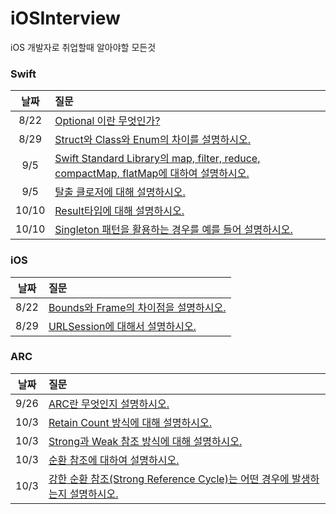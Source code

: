 # iOSInterview
iOS 개발자로 취업할때 알아야할 모든것 

### Swift
|날짜|질문|
|:--:|:--|
|8/22|[Optional 이란 무엇인가?](https://github.com/SwiftFrequency/iOSInterview/issues/1)
|8/29|[Struct와 Class와 Enum의 차이를 설명하시오.](https://github.com/SwiftFrequency/iOSInterview/issues/4)
|9/5|[Swift Standard Library의 map, filter, reduce, compactMap, flatMap에 대하여 설명하시오.](https://github.com/SwiftFrequency/iOSInterview/issues/5)|
|9/5|[탈출 클로저에 대해 설명하시오.](https://github.com/SwiftFrequency/iOSInterview/issues/6)|
|10/10|[Result타입에 대해 설명하시오.](https://github.com/SwiftFrequency/iOSInterview/issues/12)|
|10/10|[Singleton 패턴을 활용하는 경우를 예를 들어 설명하시오.](https://github.com/SwiftFrequency/iOSInterview/issues/13)|

### iOS
|날짜|질문|
|:--:|:--|
|8/22|[Bounds와 Frame의 차이점을 설명하시오.](https://github.com/SwiftFrequency/iOSInterview/issues/2)
|8/29|[URLSession에 대해서 설명하시오.](https://github.com/SwiftFrequency/iOSInterview/issues/3)|

### ARC
|날짜|질문|
|:--:|:--|
|9/26|[ARC란 무엇인지 설명하시오. ](https://github.com/SwiftFrequency/iOSInterview/issues/7)|
|10/3|[Retain Count 방식에 대해 설명하시오.](https://github.com/SwiftFrequency/iOSInterview/issues/8)|
|10/3|[Strong과 Weak 참조 방식에 대해 설명하시오.](https://github.com/SwiftFrequency/iOSInterview/issues/9)|
|10/3|[순환 참조에 대하여 설명하시오.](https://github.com/SwiftFrequency/iOSInterview/issues/10)|
|10/3|[강한 순환 참조(Strong Reference Cycle)는 어떤 경우에 발생하는지 설명하시오.](https://github.com/SwiftFrequency/iOSInterview/issues/11)|
